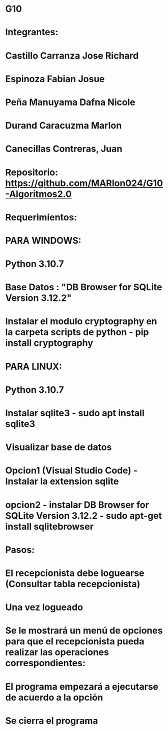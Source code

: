 # G10
# Integrantes:
# Castillo Carranza Jose Richard
# Espinoza Fabian Josue
# Peña Manuyama Dafna Nicole
# Durand Caracuzma Marlon
# Canecillas Contreras, Juan

# Repositorio: https://github.com/MARlon024/G10-Algoritmos2.0

# Requerimientos:

# PARA WINDOWS:
# Python 3.10.7
# Base Datos : "DB Browser for SQLite Version 3.12.2"
# Instalar el modulo cryptography en la carpeta scripts de python - pip install cryptography


# PARA LINUX:
# Python 3.10.7
# Instalar sqlite3 - sudo apt install sqlite3
# Visualizar base de datos
# Opcion1 (Visual Studio Code) - Instalar la extension sqlite
# opcion2 - instalar DB Browser for SQLite Version 3.12.2 - sudo apt-get install sqlitebrowser

# Pasos:
# El recepcionista debe loguearse (Consultar tabla recepcionista)
# Una vez logueado
#   Se le mostrará un menú de opciones para que el recepcionista pueda realizar las operaciones correspondientes:
#   El programa empezará a ejecutarse de acuerdo a la opción
#   Se cierra el programa